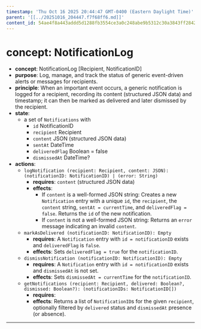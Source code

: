 ```yaml
---
timestamp: 'Thu Oct 16 2025 20:44:47 GMT-0400 (Eastern Daylight Time)'
parent: '[[../20251016_204447.f7f68ff6.md]]'
content_id: 54ae4f8a443addd5d1288fb3554ce3a0c248abe9b5312c30a3843ff28429abb1
---
```


# concept: NotificationLog

* **concept**: NotificationLog \[Recipient, NotificationID]
* **purpose**: Log, manage, and track the status of generic event-driven alerts or messages for recipients.
* **principle**: When an important event occurs, a generic notification is logged for a recipient, recording its content (structured JSON data) and timestamp; it can then be marked as delivered and later dismissed by the recipient.
* **state**:
  * a set of `Notifications` with
    * `id` NotificationID
    * `recipient` Recipient
    * `content` JSON (structured JSON data)
    * `sentAt` DateTime
    * `deliveredFlag` Boolean = false
    * `dismissedAt` DateTime?
* **actions**:
  * `logNotification (recipient: Recipient, content: JSON): (notificationID: NotificationID) | (error: String)`
    * **requires**: `content` (structured JSON data)
    * **effects**:
      * If `content` is a well-formed JSON string: Creates a new `Notification` entry with a unique `id`, the `recipient`, the `content` string, `sentAt = currentTime`, and `deliveredFlag = false`. Returns the `id` of the new notification.
      * If `content` is not a well-formed JSON string: Returns an `error` message indicating an invalid `content`.
  * `markAsDelivered (notificationID: NotificationID): Empty`
    * **requires**: A `Notification` entry with `id = notificationID` exists and `deliveredFlag` is `false`.
    * **effects**: Sets `deliveredFlag = true` for the `notificationID`.
  * `dismissNotification (notificationID: NotificationID): Empty`
    * **requires**: A `Notification` entry with `id = notificationID` exists and `dismissedAt` is not set.
    * **effects**: Sets `dismissedAt = currentTime` for the `notificationID`.
  * `getNotifications (recipient: Recipient, delivered: Boolean?, dismissed: Boolean?): (notificationIDs: NotificationID[])`
    * **requires**:
    * **effects**: Returns a list of `NotificationID`s for the given `recipient`, optionally filtered by `delivered` status and `dismissedAt` presence (or absence).

***
